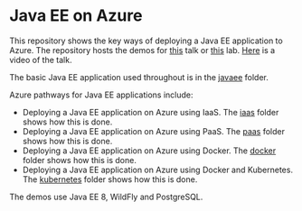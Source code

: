 # Java EE on Azure
This repository shows the key ways of deploying a Java EE application to Azure. The repository hosts the demos for [this](abstract.md) talk or [this](lab-abstract.md) lab. [Here](https://www.youtube.com/watch?v=FHCgC64Rdbk) is a video of the talk.

The basic Java EE application used throughout is in the [javaee](/javaee) folder. 

Azure pathways for Java EE applications include:
* Deploying a Java EE application on Azure using IaaS. The [iaas](/iaas) folder shows how this is done.
* Deploying a Java EE application on Azure using PaaS. The [paas](/paas) folder shows how this is done.
* Deploying a Java EE application on Azure using Docker. The [docker](/docker) folder shows how this is done.
* Deploying a Java EE application on Azure using Docker and Kubernetes. The [kubernetes](/kubernetes) folder shows how this is done.

The demos use Java EE 8, WildFly and PostgreSQL.
